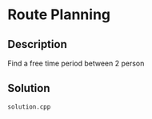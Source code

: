 # Route Planning
## Description
Find a free time period between 2 person
## Solution
```solution.cpp```